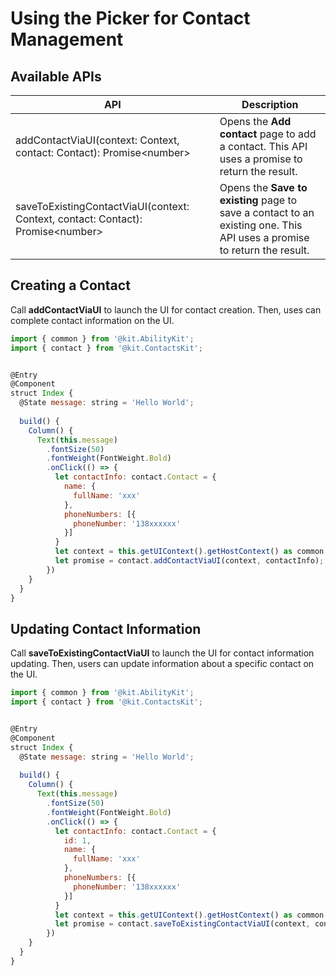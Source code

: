 # Using the Picker for Contact Management

## Available APIs

| API                 | Description                                      |
| --------------------- | ------------------------------------------ |
| addContactViaUI(context: Context, contact: Contact): Promise&lt;number&gt; | Opens the **Add contact** page to add a contact. This API uses a promise to return the result.|
| saveToExistingContactViaUI(context: Context, contact: Contact): Promise&lt;number&gt; | Opens the **Save to existing** page to save a contact to an existing one. This API uses a promise to return the result.|


## Creating a Contact

Call **addContactViaUI** to launch the UI for contact creation. Then, uses can complete contact information on the UI.

```js
import { common } from '@kit.AbilityKit';
import { contact } from '@kit.ContactsKit';


@Entry
@Component
struct Index {
  @State message: string = 'Hello World';
    
  build() {
    Column() {
      Text(this.message)
        .fontSize(50)
        .fontWeight(FontWeight.Bold)
        .onClick(() => {
          let contactInfo: contact.Contact = {
            name: {
              fullName: 'xxx'
            },
            phoneNumbers: [{
              phoneNumber: '138xxxxxx'
            }]
          }
          let context = this.getUIContext().getHostContext() as common.UIAbilityContext;
          let promise = contact.addContactViaUI(context, contactInfo);
        })
    }
  }
}
```

## Updating Contact Information

Call **saveToExistingContactViaUI** to launch the UI for contact information updating. Then, users can update information about a specific contact on the UI.

```js
import { common } from '@kit.AbilityKit';
import { contact } from '@kit.ContactsKit';


@Entry
@Component
struct Index {
  @State message: string = 'Hello World';
    
  build() {
    Column() {
      Text(this.message)
        .fontSize(50)
        .fontWeight(FontWeight.Bold)
        .onClick(() => {
          let contactInfo: contact.Contact = {
            id: 1,
            name: {
              fullName: 'xxx'
            },
            phoneNumbers: [{
              phoneNumber: '138xxxxxx'
            }]
          }
          let context = this.getUIContext().getHostContext() as common.UIAbilityContext;
          let promise = contact.saveToExistingContactViaUI(context, contactInfo);
        })
    }
  }
}
``` 
